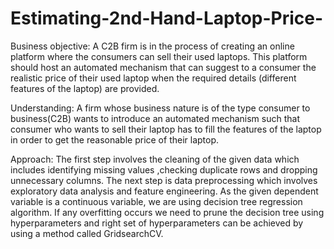 # Estimating-2nd-Hand-Laptop-Price-
Business objective:
A C2B firm is in the process of creating an online platform where the consumers can sell their used laptops.
This platform should host an automated mechanism that can suggest to a consumer the realistic price of their used laptop when the required details (different features of the laptop) are provided.

Understanding:
A firm whose business nature is of the type consumer to business(C2B) wants to introduce an automated mechanism such that consumer who wants to sell their laptop has to fill the features of the laptop in order to get the reasonable price of their laptop.

Approach:
The first step involves the cleaning of the given data which includes identifying missing values ,checking duplicate rows and dropping unnecessary columns.
The next step is data preprocessing which involves exploratory data analysis and feature engineering. As the given dependent variable is a continuous variable, we are using decision tree regression algorithm.
If any overfitting occurs we need to prune the decision tree using hyperparameters and right set of hyperparameters can be achieved by using a method called GridsearchCV.
